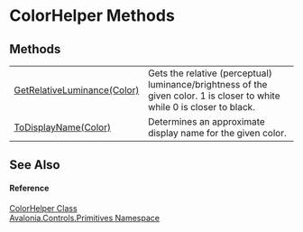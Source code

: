 # ColorHelper Methods




## Methods
<table>
<tr>
<td><a href="M_Avalonia_Controls_Primitives_ColorHelper_GetRelativeLuminance">GetRelativeLuminance(Color)</a></td>
<td>Gets the relative (perceptual) luminance/brightness of the given color. 1 is closer to white while 0 is closer to black.</td>
</tr>
<tr>
<td><a href="M_Avalonia_Controls_Primitives_ColorHelper_ToDisplayName">ToDisplayName(Color)</a></td>
<td>Determines an approximate display name for the given color.</td>
</tr>
</table>

## See Also


#### Reference
<a href="T_Avalonia_Controls_Primitives_ColorHelper">ColorHelper Class</a>  
<a href="N_Avalonia_Controls_Primitives">Avalonia.Controls.Primitives Namespace</a>  
